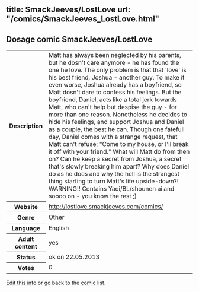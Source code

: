 title: SmackJeeves/LostLove
url: "/comics/SmackJeeves_LostLove.html"
---
Dosage comic SmackJeeves/LostLove
-----------------------------------------

<p id="msg"></p>
<script type="text/javascript">
if (window.location.search === '?edit_info_mail=sent_ok') {
  var elem = document.getElementById("msg");
  elem.innerHTML = 'Edited information sucessfully sent for review, which is usually done daily. Thanks!';
  elem.className = 'ok';
}
</script>
<table class="comicinfo">
<tr>
<th>Description</th><td>Matt has always been neglected by his parents, but he dosn't care anymore - he has found the one he love. The only problem is that that 'love' is his best friend, Joshua - another guy. To make it even worse, Joshua already has a boyfriend, so Matt dosn't dare to confess his feelings. But the boyfriend, Daniel, acts like a total jerk towards Matt, who can't help but despise the guy - for more than one reason. Nonetheless he decides to hide his feelings, and support Joshua and Daniel as a couple, the best he can. Though one fatefull day, Daniel comes with a strange request, that Matt can't refuse; &quot;Come to my house, or I'll break it off with your friend.&quot; What will Matt do from then on? Can he keep a secret from Joshua, a secret that's slowly breaking him apart? Why does Daniel do as he does and why the hell is the strangest thing starting to turn Matt's life upside-down?! WARNING!! Contains Yaoi/BL/shounen ai and soooo on - you know the rest ;)</td>
</tr>
<tr>
<th>Website</th><td><a href="http://lostlove.smackjeeves.com/comics/">http://lostlove.smackjeeves.com/comics/</a></td>
</tr>
<tr>
<th>Genre</th><td>Other</td>
</tr>
<tr>
<th>Language</th><td>English</td>
</tr>
<tr>
<th>Adult content</th><td>yes</td>
</tr>
<tr>
<th>Status</th><td>ok on 22.05.2013</td>
</tr>
<tr>
<th>Votes</th><td>0</td>
</tr>
</table>

[Edit this info](SmackJeeves_LostLove_edit.html) or go back to the [comic list](../comic-index.html).
